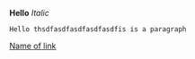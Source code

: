 **Hello**
*Italic*
```
Hello thsdfasdfasdfasdfasdfis is a paragraph
```
[Name of link](http://www.google.com)
